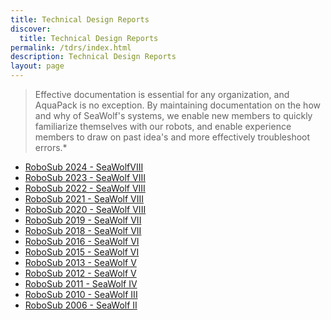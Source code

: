 ```yaml
---
title: Technical Design Reports
discover:
  title: Technical Design Reports
permalink: /tdrs/index.html
description: Technical Design Reports
layout: page
---
```


<blockquote class="flow">
        <p>Effective documentation is essential for any organization, and AquaPack is no exception. By maintaining documentation on the how and why of SeaWolf's systems, we enable new members to quickly familiarize themselves with our robots, and enable experience members to draw on past idea's and more effectively troubleshoot errors.*</p>
</blockquote>

- [RoboSub 2024 - SeaWolfVIII](https://robonation.org/app/uploads/sites/4/2024/07/RS24_TDR_NorthCarolinaState-compressed.pdf)
- [RoboSub 2023 - SeaWolf VIII](https://robonation.org/app/uploads/sites/4/2023/06/TDR_NCSU_AquaPackRobotics_RS2023-compressed.pdf)
- [RoboSub 2022 - SeaWolf VIII](https://robonation.org/app/uploads/sites/4/2022/06/urc-at-ncstateuniversity_TDR_RS22.pdf)
- [RoboSub 2021 - SeaWolf VIII](https://robonation.org/app/uploads/sites/4/2021/07/RoboSub_2021_North-Carolina-State-U_TDR.pdf)
- [RoboSub 2020 - SeaWolf VIII](https://robonation.org/app/uploads/sites/4/2020/08/RS20_TDR_NC-State.pdf)
- [RoboSub 2019 - SeaWolf VII](https://robonation.org/app/uploads/sites/4/2019/10/NCSU_RS19_TDR.pdf)
- [RoboSub 2018 - SeaWolf VII](https://robonation.org/app/uploads/sites/4/2019/10/NCSU_RS18_TDR.pdf)
- [RoboSub 2016 - SeaWolf VI](https://robonation.org/app/uploads/sites/4/2019/10/NCSU_RS16_Paper.pdf)
- [RoboSub 2015 - SeaWolf VI](https://robonation.org/app/uploads/sites/4/2019/10/NCState_RS15_Paper.pdf)
- [RoboSub 2013 - SeaWolf V](https://www.dropbox.com/s/6t6rwomrnj2jrmd/2013URCPaperDrafts.pdf)
- [RoboSub 2012 - SeaWolf V](https://drive.google.com/file/d/13Rj_WwKE_SBk0bF-f1a_G6vYNnem6HFu/view)
- [RoboSub 2011 - SeaWolf IV](https://www.slideshare.net/DavidHoffman15/2011journalpaper)
- [RoboSub 2010 - SeaWolf III](https://drive.google.com/file/d/1qvoDDTR8sWdYVxYcUSUc_NNMJkBd4d5b/view)
- [RoboSub 2006 - SeaWolf II](https://drive.google.com/file/d/1oaZOA4mNl9uR1taArGVWxvF6NeMBzThi/view)

